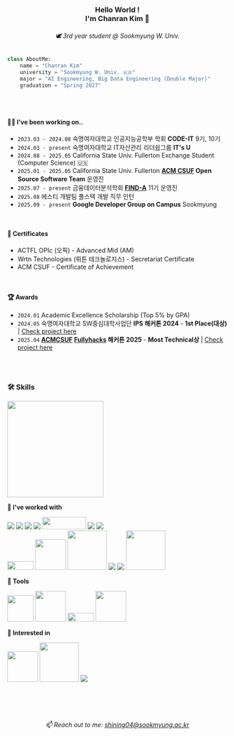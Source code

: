 <div align="center">
    
<!-- 타이틀  -->
### Hello World !<br>I'm Chanran Kim 🥰
###### 🕊️ 3rd year student @ Sookmyung W. Univ. <br>
<!-- [![Hits](https://hits.seeyoufarm.com/api/count/incr/badge.svg?url=https%3A%2F%2Fgithub.com%2Fisliese%2Fhit-counter&count_bg=%231A1B19&title_bg=%23555555&icon=&icon_color=%231A1B19&title=hits&edge_flat=false)](https://hits.seeyoufarm.com) -->
<!--<a href="https://instagram.com/isliese">
    <img 
        src="https://img.shields.io/badge/Instagram-FFDBE6?logo=instagram&logoColor=white&weight=30px&text_color=FFFFFF&title_color=FFFFFF&link={https://www.instagram.com/isliese/}"
        style="height : auto; margin-left : 10px; margin-right : 10px;"/> -->

</div>


<!-- 기본 설명 -->
```python
class AboutMe:
    name = "Chanran Kim"
    university = "Sookmyung W. Univ. 🇰🇷"
    major = "AI Engineering, Big Data Engineering (Double Major)"
    graduation = "Spring 2027"
```
<br>
<br>

#### 👩‍🎓 I've been working on..
- `2023.03 - 2024.08` 숙명여자대학교 인공지능공학부 학회 **CODE-IT** 9기, 10기
- `2024.03 - present` 숙명여자대학교 IT자산관리 리더쉽그룹 **IT's U** 
- `2024.08 - 2025.05` California State Univ. Fullerton Exchange Student (Computer Science) 🇺🇸
- `2025.01 - 2025.05` California State Univ. Fullerton **[ACM CSUF](https://acmcsuf.com/) Open Source Software Team** 운영진
- `2025.07 - present` 금융데이터분석학회 [**FIND-A**](https://find-a-ai.github.io/) 11기 운영진
- `2025.08` 에스티 개발팀 풀스택 개발 직무 인턴
- `2025.09 - present` **Google Developer Group on Campus** Sookmyung
<br>

#### 🎉 Certificates
- ACTFL OPIc (오픽) - Advanced Mid (AM)
- Wrtn Technologies (뤼튼 테크놀로지스) - Secretariat Certificate
- ACM CSUF - Certificate of Achievement
<br>

#### 🏆 Awards
- `2024.01` Academic Excellence Scholarship (Top 5% by GPA)
- `2024.05` 숙명여자대학교 SW중심대학사업단 **IPS 해커톤 2024** - **1st Place(대상)** | [Check project here](https://github.com/dl-tpdnjs/IPS_BingBong)<br> 
- `2025.04` **[ACMCSUF](https://acmcsuf.com/)** **[Fullyhacks](https://fullyhacks.acmcsuf.com/) 해커톤 2025** - **Most Technical상** | [Check project here](https://github.com/isliese/ASTRO-ASL)

<br><br>


### 🛠️ Skills
<img src="https://github-readme-stats.vercel.app/api/top-langs/?username=isliese&layout=compact&count_private=true&custom_title=My%20Languages&bg_color=141414&hide=jupyter%20notebook,shell,Batchfile&title_color=FFFFFF&lang_count=8&text_color=FFFFFF" width="220" />


**📍 I've worked with**

<!-- 스킬 뱃지 -->
<img src="https://img.shields.io/badge/Python-3776AB?style=flat-square&logo=Python&logoColor=white"/> <img src="https://img.shields.io/badge/Flask-000000?style=flat-square&logo=flask&logoColor=white"/> <img src="https://img.shields.io/badge/React-61DAFB?style=flat-square&logo=React&logoColor=black"/> <img src="https://img.shields.io/badge/Node.js-339933?style=flat-square&logo=Node.js&logoColor=white"/> <img src="https://img.shields.io/badge/Tailwind%20CSS-06B6D4?style=flat-square&logo=Tailwind%20CSS&logoColor=white" width="100" height="28"/> <img src="https://img.shields.io/badge/JavaScript-F7DF1E?style=flat-square&logo=javascript&logoColor=black"/> <img src="https://img.shields.io/badge/Svelte-FF3E00?style=flat-square&logo=Svelte&logoColor=white"/> <br>  <img src="https://img.shields.io/badge/numpy-%23013243.svg?style=for-the-badge&logo=numpy&logoColor=white" width="60" height="20"> 
<img src="https://img.shields.io/badge/Matplotlib-%23ffffff.svg?style=for-the-badge&logo=Matplotlib&logoColor=black" width="70">
<img src="https://img.shields.io/badge/scikit--learn-%23F7931E.svg?style=for-the-badge&logo=scikit-learn&logoColor=white" width="90">
<img src="https://img.shields.io/badge/MySQL-4479A1?style=flat-square&logo=MySQL&logoColor=white"/>
<img src="https://img.shields.io/badge/JAVA-007396?style=flat&logo=Java&logoColor=white"/>  <img src="https://img.shields.io/badge/springboot-6DB33F?style=for-the-badge&logo=springboot&logoColor=white" width="90" >

**📍 Tools**
<!-- 사용 도구들 -->
<img src="https://img.shields.io/badge/VS Code-0078d7.svg?style=for-the-badge&logo=visual-studio-code&logoColor=white" width="60"> <img src="https://img.shields.io/badge/Notion-%23000000.svg?style=for-the-badge&logo=notion&logoColor=white" width="70"> <img src="https://img.shields.io/badge/Figma-F24E1E?style=for-the-badge&logo=Figma&logoColor=white" width="60" height="20"> <img src="https://img.shields.io/badge/IntelliJ-000000.svg?style=for-the-badge&logo=intellij-idea&logoColor=white" width="70"> 


**📍 Interested in**
<!-- 스킬 뱃지 -->
<img src="https://img.shields.io/badge/Matplotlib-%23ffffff.svg?style=for-the-badge&logo=Matplotlib&logoColor=black" width="70"> <img src="https://img.shields.io/badge/scikit--learn-%23F7931E.svg?style=for-the-badge&logo=scikit-learn&logoColor=white" width="90"> <img src="https://img.shields.io/badge/Amazon AWS-232F3E?style=flat-square&logo=amazonaws&logoColor=white"/> 

<br><br><br>

<div align="center">

###### 📫 Reach out to me: shining04@sookmyung.ac.kr


<!-- 백준 티어 -->
<!-- <img src="http://mazassumnida.wtf/api/v2/generate_badge?boj=shining04" width="200" height="100" />-->
<!-- 깃허브 Top Langs -->





